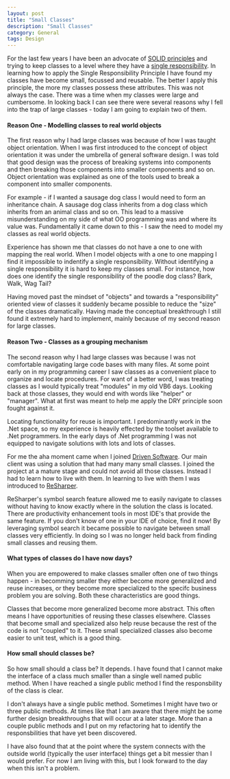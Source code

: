 ```yaml
---
layout: post
title: "Small Classes"
description: "Small Classes"
category: General
tags: Design
---
```

For the last few years I have been an advocate of [SOLID principles](http://butunclebob.com/ArticleS.UncleBob.PrinciplesOfOod) and trying to keep classes to a level where they have a [single responsibility](http://butunclebob.com/ArticleS.UncleBob.PrinciplesOfOod). In learning how to apply the Single Responsibility Principle I have found my classes have become small, focussed and reusable. The better I apply this principle, the more my classes possess these attributes. This was not always the case. There was a time when my classes were large and cumbersome. In looking back I can see there were several reasons why I fell into the trap of large classes - today I am going to explain two of them.

#### Reason One - Modelling classes to real world objects ####

The first reason why I had large classes was because of how I was taught object orientation. When I was first introduced to the concept of object orientation it was under the umbrella of general software design. I was told that good design was the process of breaking systems into components and then breaking those components into smaller components and so on. Object orientation was explained as one of the tools used to break a component into smaller components.

For example - if I wanted a sausage dog class I would need to form an inheritance chain. A sausage dog class inherits from a dog class which inherits from an animal class and so on. This lead to a massive misunderstanding on my side of what OO programming was and where its value was. Fundamentally it came down to this - I saw the need to model my classes as real world objects.

Experience has shown me that classes do not have a one to one with mapping the real world. When I model objects with a one to one mapping I find it impossible to indentify a single responsibility. Without identifying a single responsibility it is hard to keep my classes small. For instance, how does one identify the single responsibility of the poodle dog class? Bark, Walk, Wag Tail?

Having moved past the mindset of "objects" and towards a "responsibility" oriented view of classes it suddenly became possible to reduce the "size" of the classes dramatically. Having made the conceptual breakthrough I still found it extremely hard to implement, mainly because of my second reason for large classes.

#### Reason Two - Classes as a grouping mechanism ####

The second reason why I had large classes was because I was not comfortable navigating large code bases with many files. At some point early on in my programming career I saw classes as a convenient place to organize and locate procedures. For want of a better word, I was treating classes as I would typically treat "modules" in my old VB6 days. Looking back at those classes, they would end with words like "helper" or "manager". What at first was meant to help me apply the DRY principle soon fought against it.

Locating functionality for reuse is important. I predominantly work in the .Net space, so my experience is heavily effected by the toolset available to .Net programmers. In the early days of .Net programming I was not equipped to navigate solutions with lots and lots of classes.

For me the aha moment came when I joined [Driven Software](http://www.drivensoftware.com/). Our main client was using a solution that had many many small classes. I joined the project at a mature stage and could not avoid all those classes. Instead I had to learn how to live with them. In learning to live with them I was introduced to [ReSharper](http://www.jetbrains.com/resharper/). 

ReSharper's symbol search feature allowed me to easily navigate to classes without having to know exactly where in the solution the class is located. There are productivity enhancement tools in most IDE's that provide the same feature. If you don't know of one in your IDE of choice, find it now! By leveraging symbol search it became possible to navigate between small classes very efficiently. In doing so I was no longer held back from finding small classes and reusing them. 

#### What types of classes do I have now days? ####

When you are empowered to make classes smaller often one of two things happen - in becomming smaller they either become more generalized and reuse increases, or they become more specialized to the specifc business problem you are solving. Both these characteristics are good things. 

Classes that become more generalized become more abstract. This often means I have opportunities of reusing these classes elsewhere. Classes that become small and specialized also help reuse because the rest of the code is not "coupled" to it. These small specialized classes also become easier to unit test, which is a good thing.

#### How small should classes be? ####

So how small should a class be? It depends. I have found that I cannot make the interface of a class much smaller than a single well named public method. When I have reached a single public method I find the responsbility of the class is clear.

I don't always have a single public method. Sometimes I might have two or three public methods. At times like that I am aware that there might be some further design breakthroughs that will occur at a later stage. More than a couple public methods and I put on my refactoring hat to identify the responsbilities that have yet been discovered.

I have also found that at the point where the system connects with the outside world (typically the user interface) things get a bit messier than I would prefer. For now I am living with this, but I look forward to the day when this isn't a problem.

